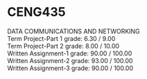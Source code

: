 # CENG435
DATA COMMUNICATIONS AND NETWORKING<br/>
Term Project-Part 1 grade: 	6.30 / 9.00<br/>
Term Project-Part 2 grade: 	8.00 / 10.00<br/>
Written Assignment-1 grade: 90.00 / 100.00<br/>
Written Assignment-2 grade: 93.00 / 100.00<br/>
Written Assignment-3 grade: 90.00 / 100.00<br/>
